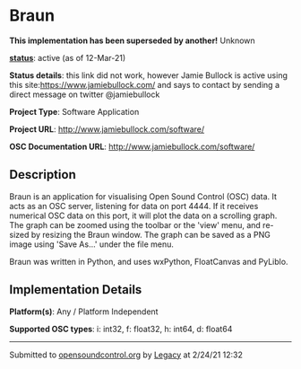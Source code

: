 # Braun

**This implementation has been superseded by another!**
Unknown

**[status](https://ccrma.stanford.edu/~matt/OSC/implementation-status.html)**: active (as of 12-Mar-21)

**Status details**: 
this link did not work, however Jamie Bullock is active using this site:https://www.jamiebullock.com/ and says to contact by sending a direct message on twitter @jamiebullock

**Project Type**: Software Application

**Project URL**: <http://www.jamiebullock.com/software/>

**OSC Documentation URL**: <http://www.jamiebullock.com/software/>

## Description

Braun is an application for visualising Open Sound Control (OSC) data. It acts as an OSC server, listening for data on port 4444. If it receives numerical OSC data on this port, it will plot the data on a scrolling graph. The graph can be zoomed using the toolbar or the 'view' menu, and re-sized by resizing the Braun window. The graph can be saved as a PNG image using 'Save As...' under the file menu. <p> Braun was written in Python, and uses wxPython, FloatCanvas and PyLiblo.

## Implementation Details

**Platform(s)**: Any / Platform Independent

**Supported OSC types**: i: int32, f: float32, h: int64, d: float64

---
Submitted to [opensoundcontrol.org](https://opensoundcontrol.org) by [Legacy](https://web.archive.org) at 2/24/21 12:32
